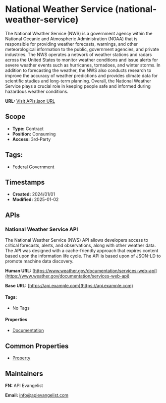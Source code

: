 # National Weather Service (national-weather-service)
The National Weather Service (NWS) is a government agency within the National Oceanic and Atmospheric Administration (NOAA) that is responsible for providing weather forecasts, warnings, and other meteorological information to the public, government agencies, and private industries. The NWS operates a network of weather stations and radars across the United States to monitor weather conditions and issue alerts for severe weather events such as hurricanes, tornadoes, and winter storms. In addition to forecasting the weather, the NWS also conducts research to improve the accuracy of weather predictions and provides climate data for scientific studies and long-term planning. Overall, the National Weather Service plays a crucial role in keeping people safe and informed during hazardous weather conditions.

**URL:** [Visit APIs.json URL](
https://raw.githubusercontent.com/api-search/us-federal-government/main/_apis/national-weather-service/apis.md)

## Scope

- **Type:** Contract 
- **Position:** Consuming 
- **Access:** 3rd-Party 

## Tags:

 - Federal Government

## Timestamps

- **Created:** 2024/01/01 
- **Modified:** 2025-01-02 

## APIs

### National Weather Service API

The National Weather Service (NWS) API allows developers access to
critical forecasts, alerts, and observations, along with other weather
data. The API was designed with a cache-friendly approach that expires
content based upon the information life cycle. The API is based upon of
JSON-LD to promote machine data discovery.

**Human URL:** [https://www.weather.gov/documentation/services-web-api](https://www.weather.gov/documentation/services-web-api)

**Base URL:** [https://api.example.com](https://api.example.com)


#### Tags:

 - No Tags

#### Properties

- [Documentation](https://www.weather.gov/documentation/services-web-api)

## Common Properties

- [Property](https://example.com)

## Maintainers

**FN:** API Evangelist

**Email:** info@apievangelist.com

